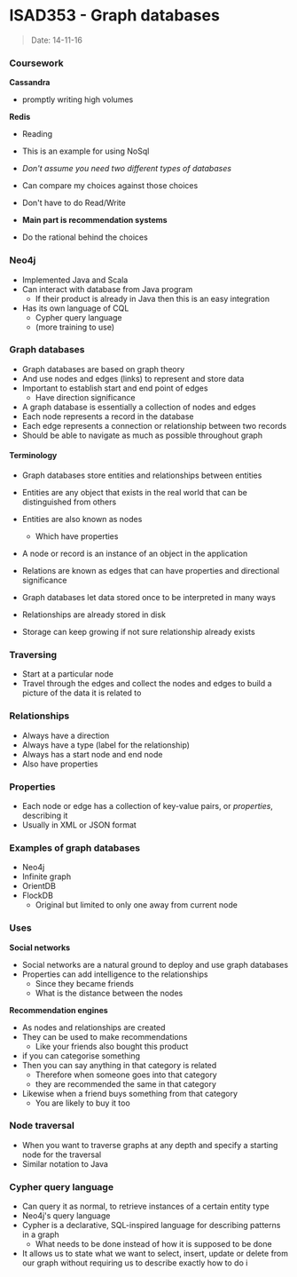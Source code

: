 # ISAD353 - Graph databases
> Date: 14-11-16

### Coursework

**Cassandra**
- promptly writing high volumes

**Redis**
- Reading

- This is an example for using NoSql
- _Don't assume you need two different types of databases_
- Can compare my choices against those choices
- Don't have to do Read/Write
- **Main part is recommendation systems**
- Do the rational behind the choices


### Neo4j

- Implemented Java and Scala
- Can interact with database from Java program
    - If their product is already in Java then this is an easy integration
- Has its own language of CQL
    - Cypher query language
    - (more training to use)

### Graph databases

- Graph databases are based on graph theory
- And use nodes and edges (links) to represent and store data
- Important to establish start and end point of edges
    - Have direction significance
- A graph database is essentially a collection of nodes and edges
- Each node represents a record in the database
- Each edge represents a connection or relationship between two records
- Should be able to navigate as much as possible throughout graph

#### Terminology

- Graph databases store entities and relationships between entities
- Entities are any object that exists in the real world that can be distinguished from others
- Entities are also known as nodes
    - Which have properties
- A node or record is an instance of an object in the application
- Relations are known as edges that can have properties and directional significance
- Graph databases let data stored once to be interpreted in many ways

- Relationships are already stored in disk
- Storage can keep growing if not sure relationship already exists

### Traversing

- Start at a particular node
- Travel through the edges and collect the nodes and edges to build a picture of the data it is related to

### Relationships

- Always have a direction
- Always have a type (label for the relationship)
- Always has a start node and end node
- Also have properties

### Properties

- Each node or edge has a collection of key-value pairs, or _properties_, describing it
- Usually in XML or JSON format

### Examples of graph databases

- Neo4j
- Infinite graph
- OrientDB
- FlockDB
    - Original but limited to only one away from current node

### Uses

**Social networks**
- Social networks are a natural ground to deploy and use graph databases
- Properties can add intelligence to the relationships
    - Since they became friends
    - What is the distance between the nodes

**Recommendation engines**
- As nodes and relationships are created
- They can be used to make recommendations
    - Like your friends also bought this product
- if you can categorise something
- Then you can say anything in that category is related
    - Therefore when someone goes into that category
    - they are recommended the same in that category
- Likewise when a friend buys something from that category
    - You are likely to buy it too

### Node traversal

- When you want to traverse graphs at any depth and specify a starting node for the traversal
- Similar notation to Java

### Cypher query language

- Can query it as normal, to retrieve instances of a certain entity type
- Neo4j's query language
- Cypher is a declarative, SQL-inspired language for describing patterns in a graph
    - What needs to be done instead of how it is supposed to be done
- It allows us to state what we want to select, insert, update or delete from our graph without requiring us to describe exactly how to do i
